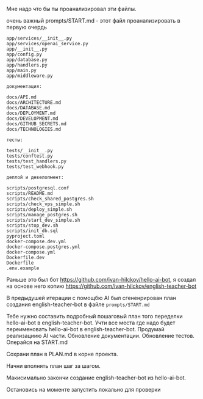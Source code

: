 Мне надо что бы ты проанализировал эти файлы.  

очень важный prompts/START.md - этот файл проанализировать в первую очердь

```
app/services/__init__.py
app/services/openai_service.py
app/__init__.py
app/config.py
app/database.py
app/handlers.py
app/main.py
app/middleware.py

документация: 

docs/API.md
docs/ARCHITECTURE.md
docs/DATABASE.md
docs/DEPLOYMENT.md
docs/DEVELOPMENT.md
docs/GITHUB_SECRETS.md
docs/TECHNOLOGIES.md

тесты:

tests/__init__.py
tests/conftest.py
tests/test_handlers.py
tests/test_webhook.py

деплой и девелопмент:

scripts/postgresql.conf
scripts/README.md
scripts/check_shared_postgres.sh
scripts/check_vps_simple.sh
scripts/deploy_simple.sh
scripts/manage_postgres.sh
scripts/start_dev_simple.sh
scripts/stop_dev.sh
scripts/init_db.sql
pyproject.toml
docker-compose.dev.yml
docker-compose.postgres.yml
docker-compose.yml
Dockerfile.dev
Dockerfile
.env.example
```

Раньше это был бот https://github.com/ivan-hilckov/hello-ai-bot, я создал на основе него копию https://github.com/ivan-hilckov/english-teacher-bot

В предыдушей итерации с помощбю AI был сгененрирован план создания english-teacher-bot в файле `prompts/START.md`

Тебе нужно составить подробный пошаговый план того переделки hello-ai-bot в english-teacher-bot. Учти все места где надо будет переименовать hello-ai-bot в english-teacher-bot. Продумай реализациию AI части. Обновление документации. Обновление тестов. Операйся на START.md

Сохрани план в PLAN.md в корне проекта. 

Начни вполнять план шаг за шагом. 

Макисимально закончи создание english-teacher-bot из hello-ai-bot.

Остановись на моменте запустить локально для проверки

